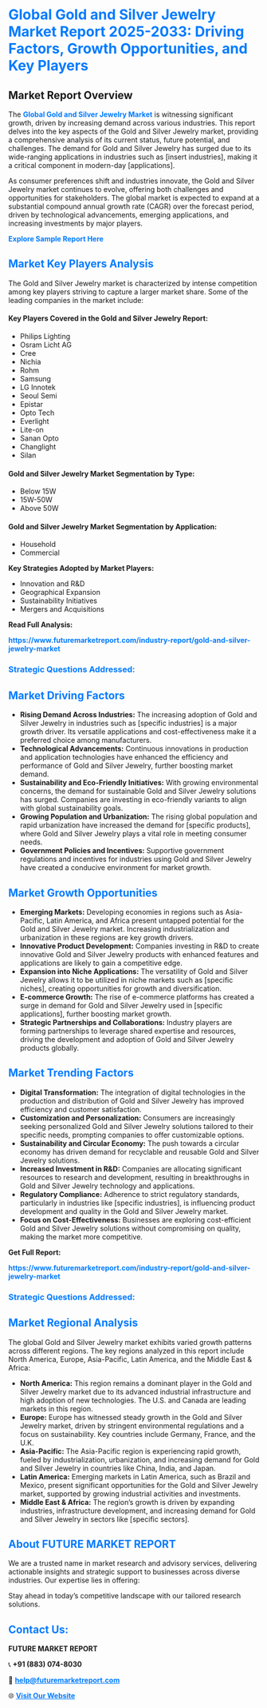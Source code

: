 <h1 style="color: #007BFF;">Global Gold and Silver Jewelry Market Report 2025-2033: Driving Factors, Growth Opportunities, and Key Players</h1>

<section id="overview">
<h2>Market Report Overview</h2>
<p>The <a href="https://www.futuremarketreport.com/industry-report/gold-and-silver-jewelry-market" style="color: #007BFF; text-decoration: none;"><strong>Global Gold and Silver Jewelry Market</strong></a> is witnessing significant growth, driven by increasing demand across various industries. This report delves into the key aspects of the Gold and Silver Jewelry market, providing a comprehensive analysis of its current status, future potential, and challenges. The demand for Gold and Silver Jewelry has surged due to its wide-ranging applications in industries such as [insert industries], making it a critical component in modern-day [applications].</p>
<p>As consumer preferences shift and industries innovate, the Gold and Silver Jewelry market continues to evolve, offering both challenges and opportunities for stakeholders. The global market is expected to expand at a substantial compound annual growth rate (CAGR) over the forecast period, driven by technological advancements, emerging applications, and increasing investments by major players.</p>
</section>

<section id="overview">
<p><a href="https://www.futuremarketreport.com/request-sample/reportId=35839" style="color: #007BFF; text-decoration: none;"><strong>Explore Sample Report Here</strong></a></p>
</section>

<section id="key-players">
<h2 style="color: #007BFF;">Market Key Players Analysis</h2>
<p>The Gold and Silver Jewelry market is characterized by intense competition among key players striving to capture a larger market share. Some of the leading companies in the market include:</p>
<h4>Key Players Covered in the Gold and Silver Jewelry Report:</h4>
<ul><li>Philips Lighting</li><li>Osram Licht AG</li><li>Cree</li><li>Nichia</li><li>Rohm</li><li>Samsung</li><li>LG Innotek</li><li>Seoul Semi</li><li>Epistar</li><li>Opto Tech</li><li>Everlight</li><li>Lite-on</li><li>Sanan Opto</li><li>Changlight</li><li>Silan</li></ul>
<h4>Gold and Silver Jewelry Market Segmentation by Type:</h4>
<ul><li>Below 15W</li><li>15W-50W</li><li>Above 50W</li></ul>

<h4>Gold and Silver Jewelry Market Segmentation by Application:</h4>
<ul><li>Household</li><li>Commercial</li></ul>
<p><strong>Key Strategies Adopted by Market Players:</strong></p>
<ul>
<li>Innovation and R&D</li>
<li>Geographical Expansion</li>
<li>Sustainability Initiatives</li>
<li>Mergers and Acquisitions</li>
</ul>
</section>

<section>
<p><strong>Read Full Analysis: </strong></p><a href="https://www.futuremarketreport.com/industry-report/gold-and-silver-jewelry-market" style="color: #007BFF; text-decoration: none;"><strong>https://www.futuremarketreport.com/industry-report/gold-and-silver-jewelry-market</strong></a>
<h3 style="color: #007BFF;">Strategic Questions Addressed:</h3>
</section>

<section id="driving-factors">
<h2 style="color: #007BFF;">Market Driving Factors</h2>
<ul>
<li><strong>Rising Demand Across Industries:</strong> The increasing adoption of Gold and Silver Jewelry in industries such as [specific industries] is a major growth driver. Its versatile applications and cost-effectiveness make it a preferred choice among manufacturers.</li>
<li><strong>Technological Advancements:</strong> Continuous innovations in production and application technologies have enhanced the efficiency and performance of Gold and Silver Jewelry, further boosting market demand.</li>
<li><strong>Sustainability and Eco-Friendly Initiatives:</strong> With growing environmental concerns, the demand for sustainable Gold and Silver Jewelry solutions has surged. Companies are investing in eco-friendly variants to align with global sustainability goals.</li>
<li><strong>Growing Population and Urbanization:</strong> The rising global population and rapid urbanization have increased the demand for [specific products], where Gold and Silver Jewelry plays a vital role in meeting consumer needs.</li>
<li><strong>Government Policies and Incentives:</strong> Supportive government regulations and incentives for industries using Gold and Silver Jewelry have created a conducive environment for market growth.</li>
</ul>
</section>

<section id="growth-opportunities">
<h2 style="color: #007BFF;">Market Growth Opportunities</h2>
<ul>
<li><strong>Emerging Markets:</strong> Developing economies in regions such as Asia-Pacific, Latin America, and Africa present untapped potential for the Gold and Silver Jewelry market. Increasing industrialization and urbanization in these regions are key growth drivers.</li>
<li><strong>Innovative Product Development:</strong> Companies investing in R&D to create innovative Gold and Silver Jewelry products with enhanced features and applications are likely to gain a competitive edge.</li>
<li><strong>Expansion into Niche Applications:</strong> The versatility of Gold and Silver Jewelry allows it to be utilized in niche markets such as [specific niches], creating opportunities for growth and diversification.</li>
<li><strong>E-commerce Growth:</strong> The rise of e-commerce platforms has created a surge in demand for Gold and Silver Jewelry used in [specific applications], further boosting market growth.</li>
<li><strong>Strategic Partnerships and Collaborations:</strong> Industry players are forming partnerships to leverage shared expertise and resources, driving the development and adoption of Gold and Silver Jewelry products globally.</li>
</ul>
</section>

<section id="trending-factors">
<h2 style="color: #007BFF;">Market Trending Factors</h2>
<ul>
<li><strong>Digital Transformation:</strong> The integration of digital technologies in the production and distribution of Gold and Silver Jewelry has improved efficiency and customer satisfaction.</li>
<li><strong>Customization and Personalization:</strong> Consumers are increasingly seeking personalized Gold and Silver Jewelry solutions tailored to their specific needs, prompting companies to offer customizable options.</li>
<li><strong>Sustainability and Circular Economy:</strong> The push towards a circular economy has driven demand for recyclable and reusable Gold and Silver Jewelry solutions.</li>
<li><strong>Increased Investment in R&D:</strong> Companies are allocating significant resources to research and development, resulting in breakthroughs in Gold and Silver Jewelry technology and applications.</li>
<li><strong>Regulatory Compliance:</strong> Adherence to strict regulatory standards, particularly in industries like [specific industries], is influencing product development and quality in the Gold and Silver Jewelry market.</li>
<li><strong>Focus on Cost-Effectiveness:</strong> Businesses are exploring cost-efficient Gold and Silver Jewelry solutions without compromising on quality, making the market more competitive.</li>
</ul>
</section>

<section>
<p><strong>Get Full Report: </strong></p><a href="https://www.futuremarketreport.com/industry-report/gold-and-silver-jewelry-market" style="color: #007BFF; text-decoration: none;"><strong>https://www.futuremarketreport.com/industry-report/gold-and-silver-jewelry-market</strong></a>
<h3 style="color: #007BFF;">Strategic Questions Addressed:</h3>
</section>


<section id="regional-analysis">
<h2 style="color: #007BFF;">Market Regional Analysis</h2>
<p>The global Gold and Silver Jewelry market exhibits varied growth patterns across different regions. The key regions analyzed in this report include North America, Europe, Asia-Pacific, Latin America, and the Middle East & Africa:</p>
<ul>
<li><strong>North America:</strong> This region remains a dominant player in the Gold and Silver Jewelry market due to its advanced industrial infrastructure and high adoption of new technologies. The U.S. and Canada are leading markets in this region.</li>
<li><strong>Europe:</strong> Europe has witnessed steady growth in the Gold and Silver Jewelry market, driven by stringent environmental regulations and a focus on sustainability. Key countries include Germany, France, and the U.K.</li>
<li><strong>Asia-Pacific:</strong> The Asia-Pacific region is experiencing rapid growth, fueled by industrialization, urbanization, and increasing demand for Gold and Silver Jewelry in countries like China, India, and Japan.</li>
<li><strong>Latin America:</strong> Emerging markets in Latin America, such as Brazil and Mexico, present significant opportunities for the Gold and Silver Jewelry market, supported by growing industrial activities and investments.</li>
<li><strong>Middle East & Africa:</strong> The region’s growth is driven by expanding industries, infrastructure development, and increasing demand for Gold and Silver Jewelry in sectors like [specific sectors].</li>
</ul>
</section>

<footer>
<h2 style="color: #007BFF;">About FUTURE MARKET REPORT</h2>
<p>We are a trusted name in market research and advisory services, delivering actionable insights and strategic support to businesses across diverse industries. Our expertise lies in offering:</p>

<p>Stay ahead in today’s competitive landscape with our tailored research solutions.</p>

<h2 style="color: #007BFF;">Contact Us:</h2>
<p><strong>FUTURE MARKET REPORT</strong></p>
<p>📞 <strong>+91 (883) 074-8030</strong></p>
<p>📧 <strong><a href="mailto:help@futuremarketreport.com" style="color: #007BFF;">help@futuremarketreport.com</a></strong></p>
<p>🌐 <strong><a href="https://www.futuremarketreport.com/" style="color: #007BFF;">Visit Our Website</a></strong></p>
</footer>